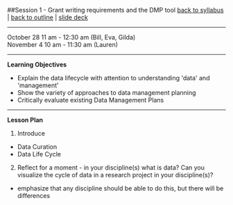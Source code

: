 ##Session 1 - Grant writing requirements and the DMP tool
[back to syllabus](../syllabus.md) | [back to outline](../session01.md) | [slide deck](http://tibbben.github.io/teaching.data.literacy/UM_DataCurationWorkshops/slides/slides01.html)

---

October 28 11 am - 12:30 am  (Bill, Eva, Gilda)  
November 4 10 am - 11:30 am (Lauren)

---

**Learning Objectives**  
- Explain the data lifecycle with attention to understanding 'data' and 'management'
- Show the variety of approaches to data management planning
- Critically evaluate existing Data Management Plans

---

**Lesson Plan**  

1. Introduce 
  - Data Curation
  - Data Life Cycle
2. Reflect for a moment - in your discipline(s) what is data? Can you visualize the cycle of data in a research project in your discipline(s)?
  - emphasize that any discipline should be able to do this, but there will be differences
